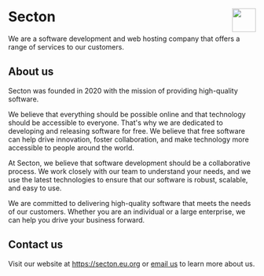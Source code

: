 <h1>
  <img src="https://i.imgur.com/bm8tb7z.png" data-canonical-src="https://i.imgur.com/bm8tb7z.png" align="right" width="48" height="48" />
  Secton
</h1>
We are a software development and web hosting company that offers a range of services to our customers.

## About us
Secton was founded in 2020 with the mission of providing high-quality software.

We believe that everything should be possible online and that technology should be accessible to everyone. That's why we are dedicated to developing and releasing software for free. We believe that free software can help drive innovation, foster collaboration, and make technology more accessible to people around the world.

At Secton, we believe that software development should be a collaborative process. We work closely with our team to understand your needs, and we use the latest technologies to ensure that our software is robust, scalable, and easy to use.

We are committed to delivering high-quality software that meets the needs of our customers. Whether you are an individual or a large enterprise, we can help you drive your business forward.

## Contact us
Visit our website at https://secton.eu.org or <a href="mailto:hello@secton.eu.org">email us</a> to learn more about us.
